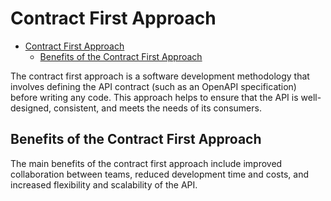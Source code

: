 # Contract First Approach

- [Contract First Approach](#contract-first-approach)
  - [Benefits of the Contract First Approach](#benefits-of-the-contract-first-approach)

The contract first approach is a software development methodology that involves defining the API contract (such as an OpenAPI specification) before writing any code. This approach helps to ensure that the API is well-designed, consistent, and meets the needs of its consumers. 

## Benefits of the Contract First Approach

The main benefits of the contract first approach include improved collaboration between teams, reduced development time and costs, and increased flexibility and scalability of the API.